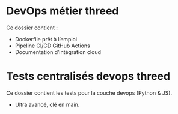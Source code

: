 # DevOps métier threed

Ce dossier contient :
- Dockerfile prêt à l’emploi
- Pipeline CI/CD GitHub Actions
- Documentation d’intégration cloud

# Tests centralisés devops threed

Ce dossier contient les tests pour la couche devops (Python & JS).
- Ultra avancé, clé en main.
